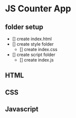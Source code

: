 # JS Counter App

## folder setup

- [] create index.html
- [] create style folder
  - [] create index.css
- [] create script folder
  - [] create index.js

## HTML

## CSS

## Javascript
